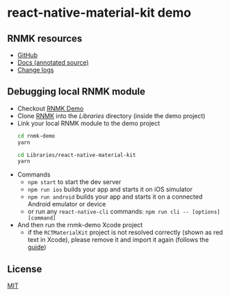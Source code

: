 # react-native-material-kit demo

## RNMK resources
- [GitHub][RNMK]
- [Docs (annotated source)][docs]
- [Change logs][releases]

## Debugging local RNMK module

- Checkout [RNMK Demo]
- Clone [RNMK] into the *Libraries* directory (inside the demo project)
- Link your local RNMK module to the demo project
  ```sh
  cd rnmk-demo
  yarn

  cd Libraries/react-native-material-kit
  yarn
  ```
- Commands
  - `npm start` to start the dev server
  - `npm run ios` builds your app and starts it on iOS simulator
  - `npm run android` builds your app and starts it on a connected Android emulator or device
  - or run any `react-native-cli` commands: `npm run cli -- [options] [command]`
- And then run the rnmk-demo Xcode project
  - if the `RCTMaterialKit` project is not resolved correctly (shown as red text in Xcode), please remove it and import it again (follows the [guide][ios guide])

## License
[MIT][license]

[RNMK Demo]: https://github.com/xinthink/rnmk-demo
[RNMK]: https://github.com/xinthink/react-native-material-kit
[docs]: http://xinthink.github.io/react-native-material-kit/docs/index.html
[releases]: https://github.com/xinthink/react-native-material-kit/releases
[license]: https://raw.githubusercontent.com/xinthink/react-native-material-kit/master/LICENSE.md
[doesn't resolve symbolic links]: https://github.com/facebook/react-native/issues/637
[ios guide]: https://github.com/xinthink/react-native-material-kit#ios
